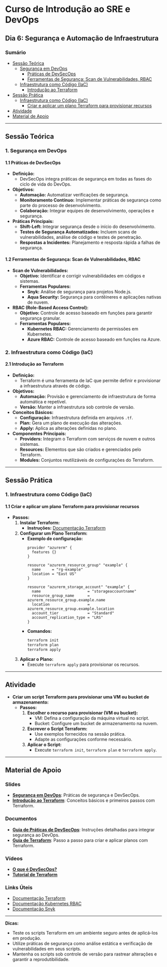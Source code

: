 # **Curso de Introdução ao SRE e DevOps**

## **Dia 6: Segurança e Automação de Infraestrutura**

### **Sumário**
- [Sessão Teórica](#sessão-teórica)
  - [Segurança em DevOps](#1-segurança-em-devops)
    - [Práticas de DevSecOps](#11-práticas-de-devsecops)
    - [Ferramentas de Segurança: Scan de Vulnerabilidades, RBAC](#12-ferramentas-de-segurança-scan-de-vulnerabilidades-rbac)
  - [Infraestrutura como Código (IaC)](#2-infraestrutura-como-código-iac)
    - [Introdução ao Terraform](#21-introdução-ao-terraform)
- [Sessão Prática](#sessão-prática)
  - [Infraestrutura como Código (IaC)](#1-infraestrutura-como-código-iac-1)
    - [Criar e aplicar um plano Terraform para provisionar recursos](#11-criar-e-aplicar-um-plano-terraform-para-provisionar-recursos)
- [Atividade](#atividade)
- [Material de Apoio](#material-de-apoio)

---

## **Sessão Teórica**

### **1. Segurança em DevOps**

#### **1.1 Práticas de DevSecOps**
- **Definição:**
  - DevSecOps integra práticas de segurança em todas as fases do ciclo de vida do DevOps.
- **Objetivos:**
  - **Automação:** Automatizar verificações de segurança.
  - **Monitoramento Contínuo:** Implementar práticas de segurança como parte do processo de desenvolvimento.
  - **Colaboração:** Integrar equipes de desenvolvimento, operações e segurança.
- **Práticas Principais:**
  - **Shift-Left:** Integrar segurança desde o início do desenvolvimento.
  - **Testes de Segurança Automatizados:** Incluem scans de vulnerabilidades, análise de código e testes de penetração.
  - **Respostas a Incidentes:** Planejamento e resposta rápida a falhas de segurança.

#### **1.2 Ferramentas de Segurança: Scan de Vulnerabilidades, RBAC**
- **Scan de Vulnerabilidades:**
  - **Objetivo:** Identificar e corrigir vulnerabilidades em códigos e sistemas.
  - **Ferramentas Populares:**
    - **Snyk:** Análise de segurança para projetos Node.js.
    - **Aqua Security:** Segurança para contêineres e aplicações nativas de nuvem.
- **RBAC (Role-Based Access Control):**
  - **Objetivo:** Controle de acesso baseado em funções para garantir segurança granular.
  - **Ferramentas Populares:**
    - **Kubernetes RBAC:** Gerenciamento de permissões em Kubernetes.
    - **Azure RBAC:** Controle de acesso baseado em funções na Azure.

### **2. Infraestrutura como Código (IaC)**

#### **2.1 Introdução ao Terraform**
- **Definição:**
  - Terraform é uma ferramenta de IaC que permite definir e provisionar a infraestrutura através de código.
- **Objetivos:**
  - **Automação:** Provisão e gerenciamento de infraestrutura de forma automática e repetível.
  - **Versão:** Manter a infraestrutura sob controle de versão.
- **Conceitos Básicos:**
  - **Configuração:** Infraestrutura definida em arquivos `.tf`.
  - **Plan:** Gera um plano de execução das alterações.
  - **Apply:** Aplica as alterações definidas no plano.
- **Componentes Principais:**
  - **Providers:** Integram o Terraform com serviços de nuvem e outros sistemas.
  - **Resources:** Elementos que são criados e gerenciados pelo Terraform.
  - **Modules:** Conjuntos reutilizáveis de configurações do Terraform.

---

## **Sessão Prática**

### **1. Infraestrutura como Código (IaC)**

#### **1.1 Criar e aplicar um plano Terraform para provisionar recursos**
- **Passos:**
  1. **Instalar Terraform:**
     - **Instruções:** [Documentação Terraform](https://learn.hashicorp.com/tutorials/terraform/install-cli)
  2. **Configurar um Plano Terraform:**
     - **Exemplo de configuração:**
       ```hcl
       provider "azurerm" {
         features {}
       }

       resource "azurerm_resource_group" "example" {
         name     = "rg-example"
         location = "East US"
       }

       resource "azurerm_storage_account" "example" {
         name                     = "storageaccountname"
         resource_group_name      = azurerm_resource_group.example.name
         location                 = azurerm_resource_group.example.location
         account_tier             = "Standard"
         account_replication_type = "LRS"
       }
       ```
     - **Comandos:**
       ```bash
       terraform init
       terraform plan
       terraform apply
       ```
  3. **Aplicar o Plano:**
     - Execute `terraform apply` para provisionar os recursos.

---

## **Atividade**
- **Criar um script Terraform para provisionar uma VM ou bucket de armazenamento:**
  - **Passos:**
    1. **Escolher o recurso para provisionar (VM ou bucket):**
       - VM: Defina a configuração da máquina virtual no script.
       - Bucket: Configure um bucket de armazenamento na nuvem.
    2. **Escrever o Script Terraform:**
       - Use exemplos fornecidos na sessão prática.
       - Adapte as configurações conforme necessário.
    3. **Aplicar o Script:**
       - Execute `terraform init`, `terraform plan` e `terraform apply`.

---

## **Material de Apoio**

### **Slides**
- **[Segurança em DevOps](slides/seguranca-devops.pdf)**: Práticas de segurança e DevSecOps.
- **[Introdução ao Terraform](slides/introducao-terraform.pdf)**: Conceitos básicos e primeiros passos com Terraform.

### **Documentos**
- **[Guia de Práticas de DevSecOps](docs/guia-praticas-devsecops.pdf)**: Instruções detalhadas para integrar segurança ao DevOps.
- **[Guia de Terraform](docs/guia-terraform.pdf)**: Passo a passo para criar e aplicar planos com Terraform.

### **Vídeos**
- **[O que é DevSecOps?](https://youtu.be/W5mRsosS0TY)**
- **[Tutorial de Terraform](https://youtu.be/Yl6sb2GcvQ0)**

### **Links Úteis**
- [Documentação Terraform](https://www.terraform.io/docs/index.html)
- [Documentação Kubernetes RBAC](https://kubernetes.io/docs/reference/access-authn-authz/rbac/)
- [Documentação Snyk](https://snyk.io/docs/)

---

**Dicas:**
- Teste os scripts Terraform em um ambiente seguro antes de aplicá-los em produção.
- Utilize práticas de segurança como análise estática e verificação de vulnerabilidades em seus scripts.
- Mantenha os scripts sob controle de versão para rastrear alterações e garantir a reprodutibilidade.
